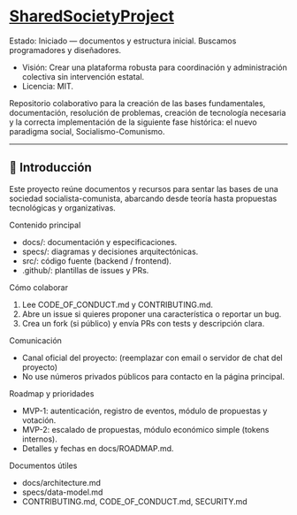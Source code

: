 # [SharedSocietyProject](https://github.com/NegroBolchevique/SharedSocietyProject/the-shared-society-project/sharedsociety-project.md)

Estado: Iniciado — documentos y estructura inicial. Buscamos programadores y diseñadores.
- Visión: Crear una plataforma robusta para coordinación y administración colectiva sin intervención estatal.
- Licencia: MIT.

Repositorio colaborativo para la creación de las bases fundamentales, documentación, resolución de problemas, creación de tecnología necesaria y la correcta implementación de la siguiente fase histórica: el nuevo paradigma social, Socialismo-Comunismo.

---

## 📖 Introducción

Este proyecto reúne documentos y recursos para sentar las bases de una sociedad socialista-comunista, abarcando desde teoría hasta propuestas tecnológicas y organizativas.


Contenido principal
- docs/: documentación y especificaciones.
- specs/: diagramas y decisiones arquitectónicas.
- src/: código fuente (backend / frontend).
- .github/: plantillas de issues y PRs.

Cómo colaborar
1. Lee CODE_OF_CONDUCT.md y CONTRIBUTING.md.
2. Abre un issue si quieres proponer una característica o reportar un bug.
3. Crea un fork (si público) y envía PRs con tests y descripción clara.

Comunicación
- Canal oficial del proyecto: (reemplazar con email o servidor de chat del proyecto)
- No use números privados públicos para contacto en la página principal.

Roadmap y prioridades
- MVP-1: autenticación, registro de eventos, módulo de propuestas y votación.
- MVP-2: escalado de propuestas, módulo económico simple (tokens internos).
- Detalles y fechas en docs/ROADMAP.md.

Documentos útiles
- docs/architecture.md
- specs/data-model.md
- CONTRIBUTING.md, CODE_OF_CONDUCT.md, SECURITY.md
